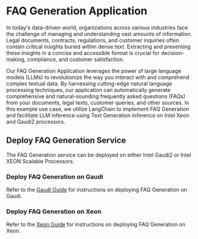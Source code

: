 # FAQ Generation Application

In today's data-driven world, organizations across various industries face the challenge of managing and understanding vast amounts of information. Legal documents, contracts, regulations, and customer inquiries often contain critical insights buried within dense text. Extracting and presenting these insights in a concise and accessible format is crucial for decision-making, compliance, and customer satisfaction.

Our FAQ Generation Application leverages the power of large language models (LLMs) to revolutionize the way you interact with and comprehend complex textual data. By harnessing cutting-edge natural language processing techniques, our application can automatically generate comprehensive and natural-sounding frequently asked questions (FAQs) from your documents, legal texts, customer queries, and other sources. In this example use case, we utilize LangChain to implement FAQ Generation and facilitate LLM inference using Text Generation Inference on Intel Xeon and Gaudi2 processors.

## Deploy FAQ Generation Service

The FAQ Generation service can be deployed on either Intel Gaudi2 or Intel XEON Scalable Processors.

### Deploy FAQ Generation on Gaudi

Refer to the [Gaudi Guide](./docker_compose/Intel/HPU/README.md) for instructions on deploying FAQ Generation on Gaudi.

### Deploy FAQ Generation on Xeon

Refer to the [Xeon Guide](./docker_compose/Intel/CPU/README.md) for instructions on deploying FAQ Generation on Xeon.
